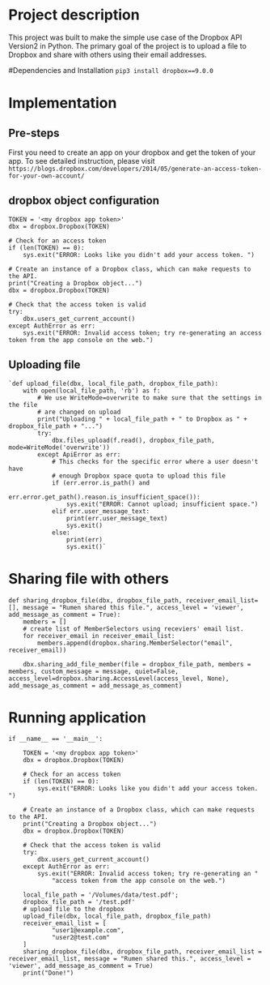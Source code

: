 # Project description

This project was built to make the simple use case of the Dropbox API Version2 in Python. The primary goal of the project is to upload a file to Dropbox and share with others using their email addresses.

#Dependencies and Installation
`pip3 install dropbox==9.0.0`

# Implementation

## Pre-steps

First you need to create an app on your dropbox and get the token of your app.
To see detailed instruction, please visit `https://blogs.dropbox.com/developers/2014/05/generate-an-access-token-for-your-own-account/`

## dropbox object configuration

    TOKEN = '<my dropbox app token>'
    dbx = dropbox.Dropbox(TOKEN)

    # Check for an access token
    if (len(TOKEN) == 0):
        sys.exit("ERROR: Looks like you didn't add your access token. ")

    # Create an instance of a Dropbox class, which can make requests to the API.
    print("Creating a Dropbox object...")
    dbx = dropbox.Dropbox(TOKEN)

    # Check that the access token is valid
    try:
        dbx.users_get_current_account()
    except AuthError as err:
        sys.exit("ERROR: Invalid access token; try re-generating an access token from the app console on the web.")

## Uploading file

    `def upload_file(dbx, local_file_path, dropbox_file_path):
        with open(local_file_path, 'rb') as f:
            # We use WriteMode=overwrite to make sure that the settings in the file
            # are changed on upload
            print("Uploading " + local_file_path + " to Dropbox as " + dropbox_file_path + "...")
            try:
                dbx.files_upload(f.read(), dropbox_file_path, mode=WriteMode('overwrite'))
            except ApiError as err:
                # This checks for the specific error where a user doesn't have
                # enough Dropbox space quota to upload this file
                if (err.error.is_path() and
                        err.error.get_path().reason.is_insufficient_space()):
                    sys.exit("ERROR: Cannot upload; insufficient space.")
                elif err.user_message_text:
                    print(err.user_message_text)
                    sys.exit()
                else:
                    print(err)
                    sys.exit()`

# Sharing file with others

    def sharing_dropbox_file(dbx, dropbox_file_path, receiver_email_list=[], message = "Rumen shared this file.", access_level = 'viewer', add_message_as_comment = True):
        members = []
        # create list of MemberSelectors using receviers' email list.
        for receiver_email in receiver_email_list:
            members.append(dropbox.sharing.MemberSelector("email", receiver_email))

        dbx.sharing_add_file_member(file = dropbox_file_path, members = members, custom_message = message, quiet=False, access_level=dropbox.sharing.AccessLevel(access_level, None), add_message_as_comment = add_message_as_comment)

# Running application

    if __name__ == '__main__':

        TOKEN = '<my dropbox app token>'
        dbx = dropbox.Dropbox(TOKEN)

        # Check for an access token
        if (len(TOKEN) == 0):
            sys.exit("ERROR: Looks like you didn't add your access token. ")

        # Create an instance of a Dropbox class, which can make requests to the API.
        print("Creating a Dropbox object...")
        dbx = dropbox.Dropbox(TOKEN)

        # Check that the access token is valid
        try:
            dbx.users_get_current_account()
        except AuthError as err:
            sys.exit("ERROR: Invalid access token; try re-generating an "
                "access token from the app console on the web.")

        local_file_path = '/Volumes/data/test.pdf';
        dropbox_file_path = '/test.pdf'
        # upload file to the dropbox
        upload_file(dbx, local_file_path, dropbox_file_path)
        receiver_email_list = [
                "user1@example.com",
                "user2@test.com"
        ]
        sharing_dropbox_file(dbx, dropbox_file_path, receiver_email_list = receiver_email_list, message = "Rumen shared this.", access_level = 'viewer', add_message_as_comment = True)
        print("Done!")
